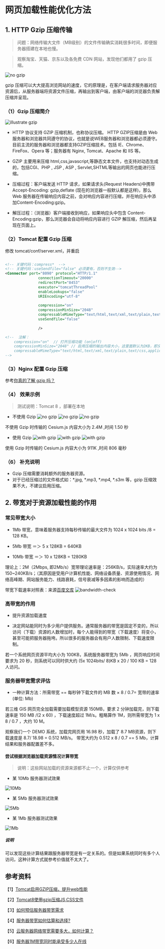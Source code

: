 # 网页加载性能优化方法

## 1. HTTP Gzip 压缩传输

> 问题：网络传输大文件（MB级别）的文件传输确实消耗很多时间，即便服务器搭建在本地也慢。

> 观察淘宝、天猫、京东以及各免费 CDN 网站，发现他们都用了 gzip 压缩。

![no gzip](../../images/cdntest_Cesium2.js.jpg)

gzip 压缩可以大大提高浏览网站的速度，它的原理是，在客户端请求服务器对应资源后，从服务器端将资源文件压缩，再输出到客户端，由客户端的浏览器负责解压缩并呈现。

### （1）Gzip 压缩简介

![illustrate gzip](../../images/illustrate-gzip.jpg)

* HTTP 协议支持 GZIP 压缩机制，也称协议压缩。 HTTP GZIP压缩是由 Web 服务器和浏览器共同遵守的协议，也就是说WEB服务器和浏览器都必须遵守。目前主流的服务器和浏览器都支持GZIP压缩技术。包括 IE、Chrome、FireFox、Opera 等；服务器有 Nginx, Tomcat、Apache 和 IIS 等。

* GZIP 主要用来压缩 html,css,javascript,等静态文本文件，也支持对动态生成的，包括CGI、PHP , JSP , ASP , Servlet,SHTML等输出的网页也能进行压缩。

* 压缩过程：客户端发送 HTTP 请求，如果请求头(Request Headers)中携带 Accept-Encoding: gzip,deflate (现在的浏览器一般默认都是这样)，那么 Web 服务器在传输响应内容之前，会对响应内容进行压缩，并在响应头中添加Content-Encoding:gzip。

* 解压过程：（浏览器）客户端接收到响应，如果响应头中包含 Content-Encoding:gzip，那么浏览器会自动将响应内容进行 GZIP 解压缩，然后再呈现在页面上。

### （2）Tomcat 配置 Gzip 压缩

修改 tomcat/conf/server.xml，并重启
```xml

<!-- 关键代码：compress*  -->  
<!-- 关键代码：useSendfile="false" 必须要有，否则不生效-->  
<Connector port="8090" protocol="HTTP/1.1"
               connectionTimeout="20000"
               redirectPort="8453"
               executor="tomcatThreadPool"
               enableLookups="false" 
               URIEncoding="utf-8"
			   
               compression="on"
			   compressionMinSize="2048"
			   compressableMimeType="text/html,text/xml,text/plain,text/javascript,application/javascript,application/xml,application/json,application/rjson"
			   useSendfile="false"
			   
               />

<!--  注解：
    compression="on"  // 打开压缩功能 (on|off)
    compressionMinSize="2048" // 启用压缩的输出内容大小，这里面默认为2KB，即文件大于 2KB 才压缩
    compressableMimeType="text/html,text/xml,text/plain,text/css,application/javascript" //对哪些文件类型启用压缩 
-->

```

### （3）Nginx 配置 Gzip 压缩

参考[你真的了解 gzip 吗？](https://zhuanlan.zhihu.com/p/24764131)

### （4） 效果示例

> 测试说明：Tomcat 8 ，部署在本地

* 不使用 Gzip
![no gzip](../../images/cdntest_Cesium1.js.jpg)
![no gzip](../../images/cdntest_Cesium2.js.jpg)
![no gzip](../../images/cdntest_Cesium3.js.jpg)

不使用 Gzip 时传输的 Cesium.js 内容大小为 2.4M ,时间 1.50 秒

* 使用 Gzip
![with gzip](../../images/cdntest_Cesium-gzip.js.jpg)
![with gzip](../../images/cdntest_Cesium-gzip2.js.jpg)
![with gzip](../../images/cdntest_Cesium-gzip3.js.jpg)

使用 Gzip 时传输的 Cesium.js 内容大小为 911K ,时间 806 毫秒

### （6） 补充说明

* Gzip 压缩需要消耗额外的服务器资源。
* 对于已经压缩过的文件格式如：*.jpg, *.mp3, *.mp4, *.s3m 等，gzip 压缩效果不大，不建议启用压缩。

## 2. 带宽对于资源加载性能的作用

### 常见带宽大小

  * 1Mb 带宽，意味着服务器支持每秒传输的最大文件为 1024 x 1024 bits /8 = 128 KB。
  
  * 5Mb 带宽 ＝＞ 5 x 128KB = 640KB
  
  * 10Mb 带宽 ＝＞ 10 x 128KB = 1280KB

理论上：2M（2Mbps, 即2Mb/s）宽带理论速率是：256KB/s，实际速率大约为150~240KB/s；（其原因是受用户计算机性能、网络设备质量、资源使用情况、网络高峰期、网站服务能力、线路衰耗，信号衰减等多因素的影响而造成的）

带宽下载速率对照表：来源[百度文库](https://wenku.baidu.com/view/1061bdb92cc58bd63186bd80.html)
![bandwidth-check](../../images/bandwidth-check.jpg)

### 高带宽的作用

  * 提升资源加载速度

  * 决定网站能同时为多少用户提供服务。通常服务器的带宽是固定不变的，所以访问（下载）资源的人数增加时，每个人能得到的带宽（下载速度）将变小，甚至可能把服务器拖垮。所以很多的服务器会有用户人数限制、下载速度限制。

若一个系统网页资源平均大小为 100KB，系统服务器带宽为 5Mb ，网页响应时间要求为 20 秒，则系统可以同时供大约 (5x 1024bits/ 8)KB x 20 / 100 KB = 128 人访问。



### 服务器带宽需求评估

  * 一种计算方法：所需带宽 == 每秒钟下载文件的 MB 数 × 8 / 0.7= 宽带的速率(单位: Mb) 

若三维 GIS 网页完全加载需要加载模型资源 150MB，要求 2 分钟加载完，则下载速率是 150 MB /(2 x 60) ，下载速度超过 1M/s。粗略算作 1M，则所需带宽为 1 x 8 / 0.7 ，大约 10 M。

观察我们一个 DEMO 系统，加载完网页用 16.98 秒，加载了 8.7 MB资源，则下载速度是 8.7/ 18.98 = 0.512 MB/s。 带宽大约为 0.512 x 8 / 0.7 == 5 Mb，计算结果和服务器配置差不多。

#### 尝试根据浏览器加载资源情况计算带宽

> 说明：这些网站加载的资源来源都不止一个，计算仅供参考

* 某 10Mb 服务器测试效果

![10Mb](../../images/bandwidth-check-10m.html.jpg)

* 某 5Mb 服务器测试效果

![5Mb](../../images/bandwidth-check-5m.html.jpg)

* 某 1Mb 服务器测试效果

![1Mb](../../images/bandwidth-check-1m.html.jpg)

##### 说明
可以发现这些计算结果跟服务器带宽是有一定关系的。但是如果系统同时有多个人访问，这种计算方式就参考价值就不太大了。

## 参考资料
【1】[Tomcat启用GZIP压缩，提升web性能](http://www.cnblogs.com/DDgougou/p/8675504.html)

【2】[Tomcat8使用gzip压缩JS,CSS文件](https://www.cnblogs.com/imaxue/p/6867324.html)

【3】[如何预估服务器带宽需求](http://www.cnblogs.com/jpfss/p/9455808.html)

【4】[服务器带宽如何估算和选择?](http://www.enkj.com/service/answer/1037)

【5】[云服务器网络带宽需要多大，如何计算？](http://www.laogeng.net/6054.html)

【6】[服务器1M带宽同时能承受多少人在线](http://lusongsong.com/reed/1396.html)